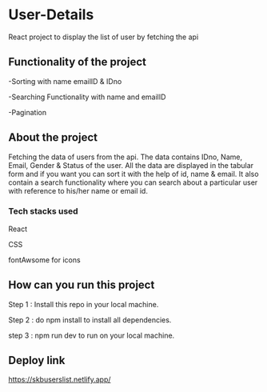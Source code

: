 # User-Details
<p> React project to display the list of user by fetching the api</p>

## Functionality of the project 
<p> -Sorting with name emailID & IDno </p>
<p> -Searching Functionality with name and emailID </p>
<p> -Pagination </p>

## About the project
<p> 
  Fetching the data of users from the api. The data contains IDno, Name, Email, Gender & Status of the user. All the data are displayed in the tabular form and if you want you can sort it with the help of id, name & email. It also contain a search functionality where you can search about a particular user with reference to his/her name or email id.
</p>

<h3> Tech stacks used </h3> 
<p> React </p>
<p> CSS </p>
<p> fontAwsome for icons </p>

## How can you run this project
<p> Step 1 : Install this repo in your local machine. </p>
<p> Step 2 : do npm install to install all dependencies. </p>
<p> step 3 : npm run dev to run on your local machine. </p>

## Deploy link
https://skbuserslist.netlify.app/
